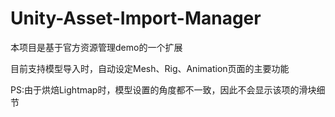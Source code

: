 # Unity-Asset-Import-Manager
本项目是基于官方资源管理demo的一个扩展

目前支持模型导入时，自动设定Mesh、Rig、Animation页面的主要功能

PS:由于烘焙Lightmap时，模型设置的角度都不一致，因此不会显示该项的滑块细节
